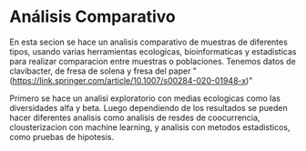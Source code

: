 # Análisis Comparativo

En esta secion se hace un analisis comparativo de muestras de diferentes tipos, usando varias herramientas ecologicas, bioinformaticas y estadisticas para realizar comparacion entre muestras o poblaciones.
Tenemos datos de clavibacter, de fresa de solena y fresa del paper "(https://link.springer.com/article/10.1007/s00284-020-01948-x)"

Primero se hace un analisi exploratorio con medias ecologicas como las diversidades alfa y beta. Luego dependiendo de los resultados se pueden hacer diferentes analisis como analisis de resdes de coocurrencia, clousterizacion con machine learning, y analisis con metodos estadisticos, como pruebas de hipotesis. 
